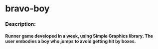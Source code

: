 # bravo-boy

### Description: 
#### Runner game developed in a week, using Simple Graphics library. The user embodies a boy who jumps to avoid getting hit by boxes. 

